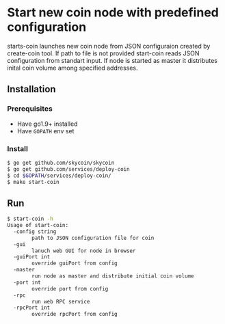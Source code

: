# Start new coin node with predefined configuration

starts-coin launches new coin node from JSON configuraion created by create-coin tool.
If path to file is not provided start-coin reads JSON configuration from standart input. 
If node is started as master it distributes inital coin volume among specified addresses.

## Installation

### Prerequisites

* Have go1.9+ installed
* Have `GOPATH` env set

### Install

```bash
$ go get github.com/skycoin/skycoin
$ go get github.com/services/deploy-coin
$ cd $GOPATH/services/deploy-coin/
$ make start-coin
```

## Run

```bash
$ start-coin -h
Usage of start-coin:
  -config string
        path to JSON configuration file for coin
  -gui
        lanuch web GUI for node in browser
  -guiPort int
        override guiPort from config
  -master
        run node as master and distribute initial coin volume
  -port int
        override port from config
  -rpc
        run web RPC service
  -rpcPort int
        override rpcPort from config
```


